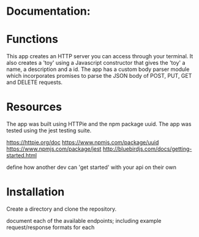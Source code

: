 # Documentation:

# Functions

This app creates an HTTP server you can access through your terminal. It also creates a 'toy' using a Javascript constructor that gives the 'toy' a name, a description and a id. The app has a custom body parser module which incorporates promises to parse the JSON body of POST, PUT, GET and DELETE requests.

# Resources

The app was built using HTTPie and the npm package uuid. The app was tested using the jest testing suite.

https://httpie.org/doc
https://www.npmjs.com/package/uuid
https://www.npmjs.com/package/jest
http://bluebirdjs.com/docs/getting-started.html

define how another dev can 'get started' with your api on their own

# Installation

Create a directory and clone the repository.

document each of the available endpoints; including example request/response formats for each

